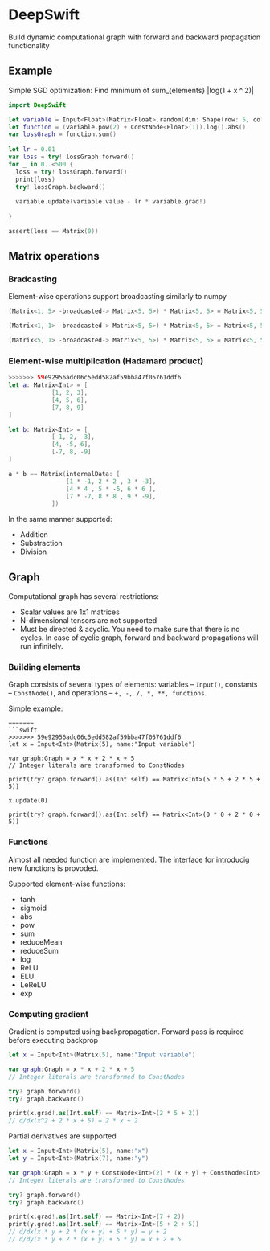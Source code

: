 # DeepSwift

Build dynamic computational graph with forward and backward propagation functionality

## Example

Simple SGD optimization:
Find minimum of sum_{elements} |log(1 + x ^ 2)|
```swift
import DeepSwift

let variable = Input<Float>(Matrix<Float>.random(dim: Shape(row: 5, col: 2), generator: {Float.random(in: -1...1)}), name: "x")
let function = (variable.pow(2) + ConstNode<Float>(1)).log().abs()
var lossGraph = function.sum()
            
let lr = 0.01
var loss = try! lossGraph.forward()
for _ in 0..<500 {
  loss = try! lossGraph.forward()
  print(loss)
  try! lossGraph.backward()
  
  variable.update(variable.value - lr * variable.grad!)
  
}

assert(loss == Matrix(0))
```
## Matrix operations

### Bradcasting
Element-wise operations support broadcasting similarly to numpy

```swift
(Matrix<1, 5> -broadcasted-> Matrix<5, 5>) * Matrix<5, 5> = Matrix<5, 5>

(Matrix<1, 1> -broadcasted-> Matrix<5, 5>) * Matrix<5, 5> = Matrix<5, 5>

(Matrix<5, 1> -broadcasted-> Matrix<5, 5>) * Matrix<5, 5> = Matrix<5, 5>
```

### Element-wise multiplication (Hadamard product)


```swift
>>>>>>> 59e92956adc06c5edd582af59bba47f05761ddf6
let a: Matrix<Int> = [
            [1, 2, 3],
            [4, 5, 6],
            [7, 8, 9]
]

let b: Matrix<Int> = [
            [-1, 2, -3],
            [4, -5, 6],
            [-7, 8, -9]
]

a * b == Matrix(internalData: [
                [1 * -1, 2 * 2 , 3 * -3],
                [4 * 4 , 5 * -5, 6 * 6 ],
                [7 * -7, 8 * 8 , 9 * -9],
            ])

```

In the same manner supported:
- Addition
- Substraction
- Division

## Graph

Computational graph has several restrictions:
- Scalar values are 1x1 matrices
- N-dimensional tensors are not supported
- Must be directed & acyclic. You need to make sure that there is no cycles. In case of cyclic graph, forward and backward propagations will run infinitely.

###  Building elements

Graph consists of several types of elements: variables – `Input()`, constants – `ConstNode()`, and operations – `+, -, /, *, **, functions`.

Simple example:

```
=======
```swift
>>>>>>> 59e92956adc06c5edd582af59bba47f05761ddf6
let x = Input<Int>(Matrix(5), name:"Input variable")

var graph:Graph = x * x + 2 * x + 5
// Integer literals are transformed to ConstNodes

print(try? graph.forward().as(Int.self) == Matrix<Int>(5 * 5 + 2 * 5 + 5))

x.update(0)

print(try? graph.forward().as(Int.self) == Matrix<Int>(0 * 0 + 2 * 0 + 5))

```

###  Functions

Almost all needed function are implemented. The interface for introducig new functions is provoded.

Supported element-wise functions:

- tanh
- sigmoid
- abs
- pow
- sum
- reduceMean
- reduceSum
- log
- ReLU
- ELU
- LeReLU
- exp

### Computing gradient

Gradient is computed using backpropagation. Forward pass is required before executing backprop

```swift
let x = Input<Int>(Matrix(5), name:"Input variable")

var graph:Graph = x * x + 2 * x + 5
// Integer literals are transformed to ConstNodes

try? graph.forward()
try? graph.backward()

print(x.grad!.as(Int.self) == Matrix<Int>(2 * 5 + 2))
// d/dx(x^2 + 2 * x + 5) = 2 * x + 2
```

Partial derivatives are supported 

```swift
let x = Input<Int>(Matrix(5), name:"x")
let y = Input<Int>(Matrix(7), name:"y")

var graph:Graph = x * y + ConstNode<Int>(2) * (x + y) + ConstNode<Int>(5) * y
// Integer literals are transformed to ConstNodes

try? graph.forward()
try? graph.backward()

print(x.grad!.as(Int.self) == Matrix<Int>(7 + 2))
print(y.grad!.as(Int.self) == Matrix<Int>(5 + 2 + 5))
// d/dx(x * y + 2 * (x + y) + 5 * y) = y + 2
// d/dy(x * y + 2 * (x + y) + 5 * y) = x + 2 + 5
```
